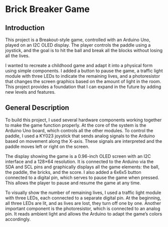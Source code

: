 # Brick Breaker Game

## Introduction

This project is a Breakout-style game, controlled with an Arduino Uno, played on an I2C OLED display. The player controls the paddle using a joystick, and the goal is to hit the ball and break all the blocks without losing all the lives.

I wanted to recreate a childhood game and adapt it into a physical form using simple components. I added a button to pause the game, a traffic light module with three LEDs to indicate the remaining lives, and a photoresistor that changes the screen graphics based on the amount of light in the room. This project provides a foundation that I can expand in the future by adding new levels and features.

## General Description
To build this project, I used several hardware components working together to make the game function properly. At the core of the system is the Arduino Uno board, which controls all the other modules. To control the paddle, I used a KY023 joystick that sends analog signals to the Arduino based on movement along the X-axis. These signals are interpreted and the paddle moves left or right on the screen.

The display showing the game is a 0.96-inch OLED screen with an I2C interface and a 128×64 resolution. It is connected to the Arduino via the SDA and SCL pins and graphically displays all the game elements: the ball, the paddle, the bricks, and the score. I also added a 6x6x5 button connected to a digital pin, which serves to pause the game when pressed. This allows the player to pause and resume the game at any time.

To visually show the number of remaining lives, I used a traffic light module with three LEDs, each connected to a separate digital pin. At the beginning, all three LEDs are lit, and as lives are lost, they turn off one by one. Another important component is the photoresistor, which is connected to an analog pin. It reads ambient light and allows the Arduino to adapt the game’s colors accordingly.
